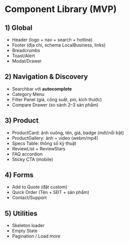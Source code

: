 # Component Library (MVP)

## 1) Global
- Header (logo + nav + search + hotline)
- Footer (địa chỉ, schema LocalBusiness, links)
- Breadcrumbs
- Toast/Alert
- Modal/Drawer

## 2) Navigation & Discovery
- Searchbar với **autocomplete**
- Category Menu
- Filter Panel (giá, công suất, pin, kích thước)
- Compare Drawer (so sánh 2–3 sản phẩm)

## 3) Product
- ProductCard: ảnh vuông, tên, giá, badge (mới/nổi bật)
- ProductGallery: ảnh + video (webm/mp4)
- Specs Table: thông số kỹ thuật
- ReviewList + ReviewStars
- FAQ accordion
- Sticky CTA (mobile)

## 4) Forms
- Add to Quote (đặt custom)
- Quick Order (Tên + SĐT + sản phẩm)
- Contact/Support

## 5) Utilities
- Skeleton loader
- Empty State
- Pagination / Load more
